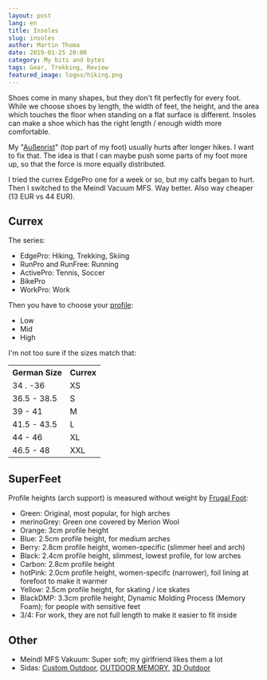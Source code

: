 ```yaml
---
layout: post
lang: en
title: Insoles
slug: insoles
author: Martin Thoma
date: 2019-01-25 20:00
category: My bits and bytes
tags: Gear, Trekking, Review
featured_image: logos/hiking.png
---
```

Shoes come in many shapes, but they don't fit perfectly for every foot. While
we choose shoes by length, the width of feet, the height, and the area which
touches the floor when standing on a flat surface is different. Insoles can
make a shoe which has the right length / enough width more comfortable.

My "[Außenrist](https://de.wikipedia.org/wiki/Au%C3%9Fenrist)" (top part of my foot) usually hurts after longer hikes. I want
to fix that. The idea is that I can maybe push some parts of my foot more up,
so that the force is more equally distributed.

I tried the currex EdgePro one for a week or so, but my calfs began to hurt.
Then I switched to the Meindl Vacuum MFS. Way better. Also way cheaper (13 EUR vs 44 EUR).

## Currex

The series:

* EdgePro: Hiking, Trekking, Skiing
* RunPro and RunFree: Running
* ActivePro: Tennis, Soccer
* BikePro
* WorkPro: Work

Then you have to choose your [profile](http://www.currexsole.com/DE/de/insoles/#/edgepro):

* Low
* Mid
* High

I'm not too sure if the sizes match that:

<table>
    <tr>
        <th>German Size</th>
        <th>Currex</th>
    </tr>
    <tr>
        <td>34 . -36</td>
        <td>XS</td>
    </tr>
    <tr>
        <td>36.5 - 38.5</td>
        <td>S</td>
    </tr>
    <tr>
        <td>39 - 41</td>
        <td>M</td>
    </tr>
    <tr>
        <td>41.5 - 43.5</td>
        <td>L</td>
    </tr>
    <tr>
        <td>44 - 46</td>
        <td>XL</td>
    </tr>
    <tr>
        <td>46.5 - 48</td>
        <td>XXL</td>
    </tr>
</table>

## SuperFeet

Profile heights (arch support) is measured without weight by [Frugal Foot](https://www.youtube.com/watch?v=iXZuqAq42Mk):

* Green: Original, most popular, for high arches
* merinoGrey: Green one covered by Merion Wool
* Orange: 3cm profile height
* Blue: 2.5cm profile height, for medium arches
* Berry: 2.8cm profile height, women-specific (slimmer heel and arch)
* Black: 2.4cm profile height, slimmest, lowest profile, for low arches
* Carbon: 2.8cm profile height
* hotPink: 2.0cm profile height, women-specifc (narrower), foil lining at forefoot to make it warmer
* Yellow: 2.5cm profile height, for skating / ice skates
* BlackDMP: 3.3cm profile height, Dynamic Molding Process (Memory Foam); for people with sensitive feet
* 3/4: For work, they are not full length to make it easier to fit inside

## Other

* Meindl MFS Vakuum: Super soft; my girlfriend likes them a lot
* Sidas: [Custom Outdoor](https://www.sidas.com/de/produkte/125-custom-outdoor.html), [OUTDOOR MEMORY](https://www.sidas.com/de/produkte/109-outdoor-memory.html), [3D Outdoor](https://www.sidas.com/de/produkte/118-3d-outdoor.html)
